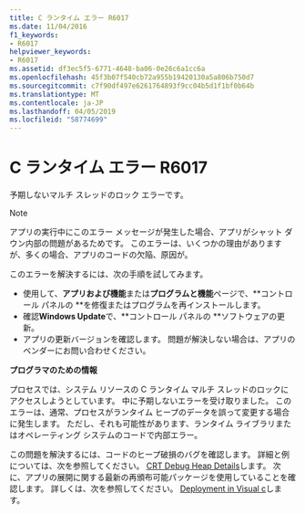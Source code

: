 ```yaml
---
title: C ランタイム エラー R6017
ms.date: 11/04/2016
f1_keywords:
- R6017
helpviewer_keywords:
- R6017
ms.assetid: df3ec5f5-6771-4648-ba06-0e26c6a1cc6a
ms.openlocfilehash: 45f3b07f540cb72a955b19420130a5a806b750d7
ms.sourcegitcommit: c7f90df497e6261764893f9cc04b5d1f1bf0b64b
ms.translationtype: MT
ms.contentlocale: ja-JP
ms.lasthandoff: 04/05/2019
ms.locfileid: "58774699"
---
```

# <a name="c-runtime-error-r6017"></a>C ランタイム エラー R6017

予期しないマルチ スレッドのロック エラーです。

> [!NOTE]
> アプリの実行中にこのエラー メッセージが発生した場合、アプリがシャット ダウン内部の問題があるためです。 このエラーは、いくつかの理由がありますが、多くの場合、アプリのコードの欠陥、原因が。
>
> このエラーを解決するには、次の手順を試してみます。
>
> - 使用して、**アプリおよび機能**または**プログラムと機能**ページで、**コントロール パネルの **を修復またはプログラムを再インストールします。
> - 確認**Windows Update**で、**コントロール パネルの **ソフトウェアの更新。
> - アプリの更新バージョンを確認します。 問題が解決しない場合は、アプリのベンダーにお問い合わせください。

**プログラマのための情報**

プロセスでは、システム リソースの C ランタイム マルチ スレッドのロックにアクセスしようとしています。 中に予期しないエラーを受け取りました。 このエラーは、通常、プロセスがランタイム ヒープのデータを誤って変更する場合に発生します。 ただし、それも可能性があります、ランタイム ライブラリまたはオペレーティング システムのコードで内部エラー。

この問題を解決するには、コードのヒープ破損のバグを確認します。 詳細と例については、次を参照してください。 [CRT Debug Heap Details](/visualstudio/debugger/crt-debug-heap-details)します。 次に、アプリの展開に関する最新の再頒布可能パッケージを使用していることを確認します。 詳しくは、次を参照してください。 [Deployment in Visual c](../../windows/deployment-in-visual-cpp.md)します。